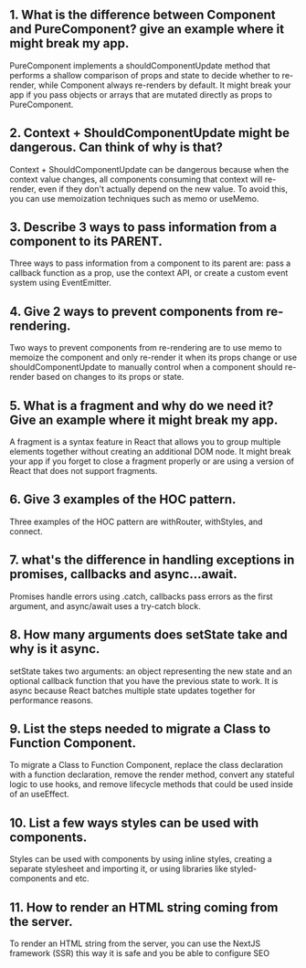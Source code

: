 ## 1. What is the difference between Component and PureComponent? give an example where it might break my app.

PureComponent implements a shouldComponentUpdate method that performs a shallow comparison of props and state to decide whether to re-render, while Component always re-renders by default. It might break your app if you pass objects or arrays that are mutated directly as props to PureComponent.


## 2. Context + ShouldComponentUpdate might be dangerous. Can think of why is that?

Context + ShouldComponentUpdate can be dangerous because when the context value changes, all components consuming that context will re-render, even if they don't actually depend on the new value. To avoid this, you can use memoization techniques such as memo or useMemo.


## 3. Describe 3 ways to pass information from a component to its PARENT.

Three ways to pass information from a component to its parent are: pass a callback function as a prop, use the context API, or create a custom event system using EventEmitter.

## 4. Give 2 ways to prevent components from re-rendering.

Two ways to prevent components from re-rendering are to use memo to memoize the component and only re-render it when its props change or use shouldComponentUpdate to manually control when a component should re-render based on changes to its props or state.

## 5. What is a fragment and why do we need it? Give an example where it might break my app.

A fragment is a syntax feature in React that allows you to group multiple elements together without creating an additional DOM node. It might break your app if you forget to close a fragment properly or are using a version of React that does not support fragments. 

## 6. Give 3 examples of the HOC pattern.

Three examples of the HOC pattern are withRouter, withStyles, and connect.

## 7. what's the difference in handling exceptions in promises, callbacks and async...await.

Promises handle errors using .catch, callbacks pass errors as the first argument, and async/await uses a try-catch block.

## 8. How many arguments does setState take and why is it async.

setState takes two arguments: an object representing the new state and an optional callback function that you have the previous state to work. It is async because React batches multiple state updates together for performance reasons.

## 9. List the steps needed to migrate a Class to Function Component.

To migrate a Class to Function Component, replace the class declaration with a function declaration, remove the render method, convert any stateful logic to use hooks, and remove lifecycle methods that could be used inside of an useEffect.

## 10. List a few ways styles can be used with components.

Styles can be used with components by using inline styles, creating a separate stylesheet and importing it, or using libraries like styled-components and etc. 

## 11. How to render an HTML string coming from the server.

To render an HTML string from the server, you can use the NextJS framework (SSR) this way it is safe and you be able to configure SEO
